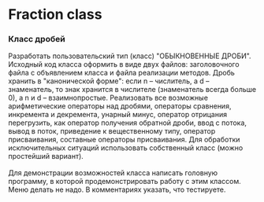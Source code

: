 ﻿# Fraction сlass
### **Класс дробей**
Разработать пользовательский тип (класс) "ОБЫКНОВЕННЫЕ ДРОБИ". Исходный код класса оформить в виде двух файлов: заголовочного файла с объявлением класса и файла реализации методов. Дробь хранить в "канонической форме": если n – числитель, а d – знаменатель, то знак хранится в числителе (знаменатель всегда больше 0), а n и d – взаимнопростые. Реализовать все возможные арифметические операторы над дробями, операторы сравнения, инкремента и декремента, унарный минус, оператор отрицания перегрузить, как оператор получения обратной дроби, ввод с потока, вывод в поток, приведение к вещественному типу, оператор присваивания, составные операторы присваивания. Для обработки исключительных ситуаций использовать собственный класс (можно простейший вариант).
<br /><br />
Для демонстрации возможностей класса написать головную программу, в которой продемонстрировать работу с этим классом. Меню делать не надо. В комментариях указать, что тестируете.
